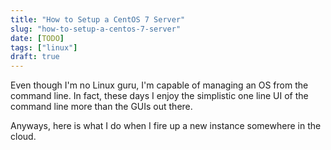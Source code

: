 ```yaml
---
title: "How to Setup a CentOS 7 Server"
slug: "how-to-setup-a-centos-7-server"
date: [TODO]
tags: ["linux"]
draft: true
---
```

Even though I'm no Linux guru, I'm capable of managing an OS from the command line. In fact, these days I enjoy the simplistic one line UI of the command line more than the GUIs out there.

Anyways, here is what I do when I fire up a new instance somewhere in the cloud.

